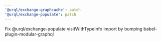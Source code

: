 ```yaml
---
'@urql/exchange-graphcache': patch
'@urql/exchange-populate': patch
---
```


Fix @urql/exchange-populate visitWithTypeInfo import by bumping babel-plugin-modular-graphql
